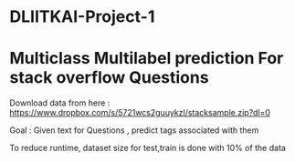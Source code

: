 # DLIITKAI-Project-1
# Multiclass Multilabel prediction For stack overflow Questions

Download data from here : https://www.dropbox.com/s/5721wcs2guuykzl/stacksample.zip?dl=0

Goal : Given text for Questions , predict tags associated with them 

To reduce runtime, dataset size for test,train is done with 10% of the data
